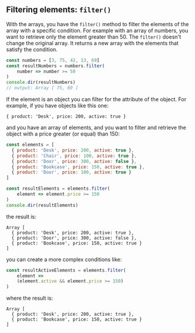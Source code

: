 ## Filtering elements: `filter()`

With the arrays, you have the `filter()` method to filter the elements of the array with a specific condition. For example with an array of numbers, you want to retrieve only the element greater than 50.
The `filter()` doesn't change the original array. It returns a new array with the elements that satisfy the condition.

```js
const numbers = [3, 75, 42, 13, 69]
const resultNumbers = numbers.filter(
    number => number >= 50
)
console.dir(resultNumbers)
// output: Array [ 75, 69 ]
```

If the element is an object you can filter for the attribute of the object. For example, if you have objects like this one:
```
{ product: 'Desk', price: 200, active: true }
```
and you have an array of elements, and you want to filter and retrieve the object with a price greater (or equal) than 150:

```js
const elements = [
  { product: 'Desk', price: 200, active: true },
  { product: 'Chair', price: 100, active: true },
  { product: 'Door', price: 300, active: false },
  { product: 'Bookcase', price: 150, active: true },
  { product: 'Door', price: 100, active: true }
]

const resultElements = elements.filter(
    element => element.price >= 150
)
console.dir(resultElements)
```

the result is:

```
Array [
  { product: 'Desk', price: 200, active: true },
  { product: 'Door', price: 300, active: false },
  { product: 'Bookcase', price: 150, active: true }
]
```

you can create a more complex conditions like:

```js
const resultActiveElements = elements.filter(
    element =>
    (element.active && element.price >= 150)
)
```

where the result is:

```
Array [
  { product: 'Desk', price: 200, active: true },
  { product: 'Bookcase', price: 150, active: true }
]
```